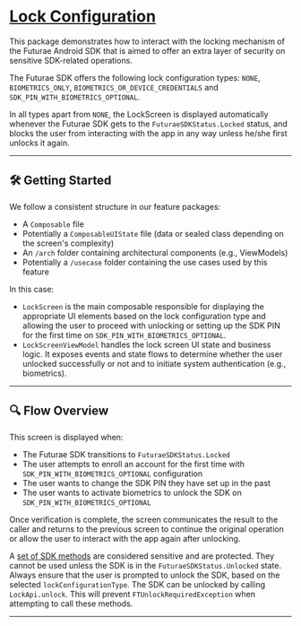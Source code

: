 # [Lock Configuration](https://www.futurae.com/docs/guide/futurae-sdks/mobile-sdk-android/#lock-configuration-type)

This package demonstrates how to interact with the locking mechanism of the Futurae Android SDK that is aimed to offer an extra layer of security on sensitive SDK-related operations.

The Futurae SDK offers the following lock configuration types: `NONE`, `BIOMETRICS_ONLY`, `BIOMETRICS_OR_DEVICE_CREDENTIALS` and `SDK_PIN_WITH_BIOMETRICS_OPTIONAL`.

In all types apart from `NONE`, the LockScreen is displayed automatically whenever the Futurae SDK gets to the `FuturaeSDKStatus.Locked` status, and blocks the user from interacting with the app in any way unless he/she first unlocks it again.

---

## 🛠 Getting Started

We follow a consistent structure in our feature packages:
- A `Composable` file
- Potentially a `ComposableUIState` file (data or sealed class depending on the screen's complexity)
- An `/arch` folder containing architectural components (e.g., ViewModels)
- Potentially a `/usecase` folder containing the use cases used by this feature

In this case:
- `LockScreen` is the main composable responsible for displaying the appropriate UI elements based on the lock configuration type and allowing the user to proceed with unlocking or setting up the SDK PIN for the first time on `SDK_PIN_WITH_BIOMETRICS_OPTIONAL`.
- `LockScreenViewModel` handles the lock screen UI state and business logic. It exposes events and state flows to determine whether the user unlocked successfully or not and to initiate system authentication (e.g., biometrics).

---

## 🔍 Flow Overview

This screen is displayed when:
- The Futurae SDK transitions to `FuturaeSDKStatus.Locked`
- The user attempts to enroll an account for the first time with `SDK_PIN_WITH_BIOMETRICS_OPTIONAL` configuration
- The user wants to change the SDK PIN they have set up in the past
- The user wants to activate biometrics to unlock the SDK on `SDK_PIN_WITH_BIOMETRICS_OPTIONAL`

Once verification is complete, the screen communicates the result to the caller and returns to the previous screen to continue the original operation or allow the user to interact with the app again after unlocking.

A [set of SDK methods](https://www.futurae.com/docs/guide/futurae-sdks/mobile-sdk-android/#sdk-protected-functions) are considered sensitive and are protected. They cannot be used unless the SDK is in the `FuturaeSDKStatus.Unlocked` state.
Always ensure that the user is prompted to unlock the SDK, based on the selected `lockConfigurationType`. The SDK can be unlocked by calling `LockApi.unlock`. This will prevent `FTUnlockRequiredException` when attempting to call these methods.

---

